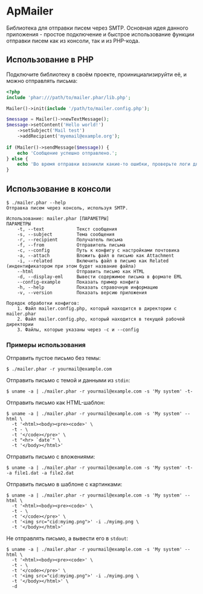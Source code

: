 # ApMailer
Библиотека для отправки писем через SMTP. Основная идея данного приложения - простое подключение и быстрое использование функции отправки писем как из консоли, так и из PHP-кода.

## Использование в PHP

Подключите библиотеку в своём проекте, проинициализируйти её, и можно отправлять письма:
```` php
<?php
include 'phar:///path/to/mailer.phar/lib.php';

Mailer()->init(include '/path/to/mailer.config.php');

$message = Mailer()->newTextMessage();
$message->setContent('Hello world!')
    ->setSubject('Mail test')
    ->addRecipient('myemail@example.org');
    
if (Mailer()->sendMessage($message)) {
    echo 'Сообщение успешно отправлено.';
} else {
    echo 'Во время отправки возникли какие-то ошибки, проверьте логи для большей информации.';
}
````

## Использование в консоли

```` shell
$ ./mailer.phar --help
Отправка писем через консоль, используя SMTP.

Использование: mailer.phar [ПАРАМЕТРЫ]
ПАРАМЕТРЫ
    -t, --text            Текст сообщения
    -s, --subject         Тема сообщения
    -r, --recipient       Получатель письма
    -f, --from            Отправитель письма
    -c, --config          Путь к конфигу с настройками почтовика
    -a, --attach          Вложить файл в письмо как Attachment
    -i, --related         Включить файл в письмо как Related (индентификатором при этом будет название файла)
    --html                Отправить письмо как HTML
    -d, --display-eml     Вывести содержимое письма в формате EML
    --config-example      Показать пример конфига
    -h, --help            Показать справочную информацию
    -v, --version         Показать версию приложения
    
Порядок обработки конфигов:
    1. Файл mailer.config.php, который находится в директории с mailer.phar
    2. Файл mailer.config.php, который находится в текущей рабочей директории
    3. Файлы, которые указаны через -c и --config
````

### Примеры использования

Отправить пустое письмо без темы:
```` shell
$ ./mailer.phar -r yourmail@example.com
````

Отправить письмо с темой и данными из `stdin`:
```` shell
$ uname -a | ./mailer.phar -r yourmail@example.com -s 'My system' -t- 
````

Отправить письмо как HTML-шаблон:
```` shell
$ uname -a | ./mailer.phar -r yourmail@example.com -s 'My system' --html \
  -t '<html><body><pre><code>' \
  -t - \
  -t '</code></pre>' \
  -t "<hr> `date`" \
  -t '</body></html>'
````

Отправить письмо с вложениями:
```` shell
$ uname -a | ./mailer.phar -r yourmail@example.com -s 'My system' -t- -a file1.dat -a file2.dat
````

Отправить письмо в шаблоне с картинками:
```` shell
$ uname -a | ./mailer.phar -r yourmail@example.com -s 'My system' --html \
  -t '<html><body><pre><code>' \
  -t - \
  -t '</code></pre>' \
  -t '<img src="cid:myimg.png">' -i ./myimg.png \
  -t '</body></html>'
````

Не отправлять письмо, а вывести его в `stdout`:
```` shell
$ uname -a | ./mailer.phar -r yourmail@example.com -s 'My system' --html \
  -t '<html><body><pre><code>' \
  -t - \
  -t '</code></pre>' \
  -t '<img src="cid:myimg.png">' -i ./myimg.png \
  -t '</body></html>' \
  -d
````